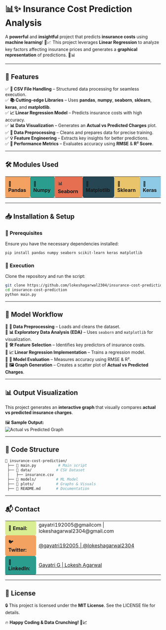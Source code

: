 # 📊✨ Insurance Cost Prediction Analysis  

A **powerful** and **insightful** project that predicts **insurance costs** using **machine learning**! 🧠📈 This project leverages **Linear Regression** to analyze key factors affecting insurance prices and generates a **graphical representation** of predictions. 🎯📊  

---

## 🚀 **Features**  

✅ **📂 CSV File Handling** – Structured data processing for seamless execution.  
✅ **📚 Cutting-edge Libraries** – Uses **pandas**, **numpy**, **seaborn**, **sklearn**, **keras**, and **matplotlib**.  
✅ **📈 Linear Regression Model** – Predicts insurance costs with high accuracy.  
✅ **📊 Data Visualization** – Generates an **Actual vs Predicted Charges** plot.  
✅ **🔄 Data Preprocessing** – Cleans and prepares data for precise training.  
✅ **💡 Feature Engineering** – Extracts key insights for better predictions.  
✅ **📏 Performance Metrics** – Evaluates accuracy using **RMSE** & **R² Score**.  

---

## 🛠 **Modules Used**  

<div align="center">
  <table>
    <tr>
      <td style="background-color:#f4a261; padding:10px; border-radius:5px;">🐼 <b>Pandas</b></td>
      <td style="background-color:#2a9d8f; padding:10px; border-radius:5px;">🔢 <b>Numpy</b></td>
      <td style="background-color:#e76f51; padding:10px; border-radius:5px;">📊 <b>Seaborn</b></td>
      <td style="background-color:#264653; padding:10px; border-radius:5px;">🎨 <b>Matplotlib</b></td>
      <td style="background-color:#e9c46a; padding:10px; border-radius:5px;">🤖 <b>Sklearn</b></td>
      <td style="background-color:#8ecae6; padding:10px; border-radius:5px;">🧠 <b>Keras</b></td>
    </tr>
  </table>
</div>  

---

## 📥 **Installation & Setup**  

### 🔹 **Prerequisites**  
Ensure you have the necessary dependencies installed:  
```bash
pip install pandas numpy seaborn scikit-learn keras matplotlib
```

### 🔹 **Execution**  
Clone the repository and run the script:  
```bash
git clone https://github.com/lokeshagarwal2304/insurance-cost-prediction.git
cd insurance-cost-prediction
python main.py
```

---

## 🎯 **Model Workflow**  

🔹 **📜 Data Preprocessing** – Loads and cleans the dataset.  
🔹 **📊 Exploratory Data Analysis (EDA)** – Uses `seaborn` and `matplotlib` for visualization.  
🔹 **🛠 Feature Selection** – Identifies key predictors of insurance costs.  
🔹 **📈 Linear Regression Implementation** – Trains a regression model.  
🔹 **📏 Model Evaluation** – Measures accuracy using RMSE & R².  
🔹 **🖼 Graph Generation** – Creates a scatter plot of **Actual vs Predicted Charges**.  

---

## 📊 **Output Visualization**  

This project generates an **interactive graph** that visually compares **actual vs predicted insurance charges**.  

🖼 **Sample Output:**  
![Actual vs Predicted Graph](image.png)  

---

## 📁 **Code Structure**  
```bash
📂 insurance-cost-prediction/
 ├── 📄 main.py          # Main script
 ├── 📂 data/           # CSV Dataset
 │   ├── insurance.csv  
 ├── 📂 models/         # ML Model
 ├── 📂 plots/          # Graphs & Visuals
 ├── 📄 README.md       # Documentation
```

---

## 📬 **Contact**  

<div align="center">
  <table>
    <tr>
      <td style="background-color:#d9ed92; padding:10px; border-radius:5px;">📧 <b>Email:</b></td>
      <td>gayatri192005@gmailcom | lokeshagarwal2304@gmail.com </td>
    </tr>
    <tr>
      <td style="background-color:#f4a261; padding:10px; border-radius:5px;">🐦 <b>Twitter:</b></td>
      <td><a href="https://twitter.com/lokeshagarwal2304">@gayatri192005 | @lokeshagarwal2304</a></td>
    </tr>
    <tr>
      <td style="background-color:#2a9d8f; padding:10px; border-radius:5px;">💼 <b>LinkedIn:</b></td>
      <td><a href="https://linkedin.com/in/gayatri192005">Gayatri G | Lokesh Agarwal</a></td>
    </tr>
  </table>
</div>  

---

## 📝 **License**  
🔒 This project is licensed under the **MIT License**. See the LICENSE file for details.  

🔥 **Happy Coding & Data Crunching! 🚀📈**  
